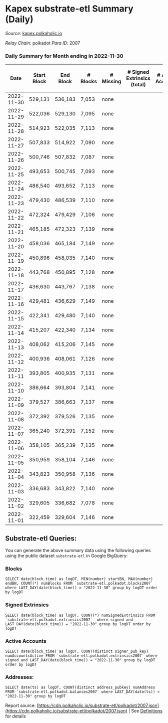 # Kapex substrate-etl Summary (Daily)

_Source_: [kapex.polkaholic.io](https://kapex.polkaholic.io)

*Relay Chain*: polkadot
*Para ID*: 2007



### Daily Summary for Month ending in 2022-11-30


| Date | Start Block | End Block | # Blocks | # Missing | # Signed Extrinsics (total) | # Active Accounts | # Addresses with Balances | # Events | # Transfers | # XCM Transfers In | # XCM Transfers Out |
| ---- | ----------- | --------- | -------- | --------- | --------------------------- | ----------------- | ------------------------- | -------- | ----------- | ------------------ | ------------------- |
| 2022-11-30 | 529,131 | 536,183 | 7,053 | none  |  |  | 3 | 14,110 |   |   |   |
| 2022-11-29 | 522,036 | 529,130 | 7,095 | none  |  |  |  | 14,193 |   |   |   |
| 2022-11-28 | 514,923 | 522,035 | 7,113 | none  |  |  |  | 14,230 |   |   |   |
| 2022-11-27 | 507,833 | 514,922 | 7,090 | none  |  |  |  | 14,184 |   |   |   |
| 2022-11-26 | 500,746 | 507,832 | 7,087 | none  |  |  |  | 14,178 |   |   |   |
| 2022-11-25 | 493,653 | 500,745 | 7,093 | none  |  |  |  | 14,190 |   |   |   |
| 2022-11-24 | 486,540 | 493,652 | 7,113 | none  |  |  |  | 14,230 |   |   |   |
| 2022-11-23 | 479,430 | 486,539 | 7,110 | none  |  |  |  | 14,224 |   |   |   |
| 2022-11-22 | 472,324 | 479,429 | 7,106 | none  |  |  |  | 14,216 |   |   |   |
| 2022-11-21 | 465,185 | 472,323 | 7,139 | none  |  |  |  | 14,282 |   |   |   |
| 2022-11-20 | 458,036 | 465,184 | 7,149 | none  |  |  |  | 14,302 |   |   |   |
| 2022-11-19 | 450,896 | 458,035 | 7,140 | none  |  |  |  | 14,284 |   |   |   |
| 2022-11-18 | 443,768 | 450,895 | 7,128 | none  |  |  |  | 14,260 |   |   |   |
| 2022-11-17 | 436,630 | 443,767 | 7,138 | none  |  |  |  | 14,280 |   |   |   |
| 2022-11-16 | 429,481 | 436,629 | 7,149 | none  |  |  |  | 14,302 |   |   |   |
| 2022-11-15 | 422,341 | 429,480 | 7,140 | none  |  |  |  | 14,284 |   |   |   |
| 2022-11-14 | 415,207 | 422,340 | 7,134 | none  |  |  |  | 14,272 |   |   |   |
| 2022-11-13 | 408,062 | 415,206 | 7,145 | none  |  |  |  | 14,294 |   |   |   |
| 2022-11-12 | 400,936 | 408,061 | 7,126 | none  |  |  |  | 14,256 |   |   |   |
| 2022-11-11 | 393,805 | 400,935 | 7,131 | none  |  |  |  | 14,266 |   |   |   |
| 2022-11-10 | 386,664 | 393,804 | 7,141 | none  |  |  |  | 14,286 |   |   |   |
| 2022-11-09 | 379,527 | 386,663 | 7,137 | none  |  |  |  | 14,278 |   |   |   |
| 2022-11-08 | 372,392 | 379,526 | 7,135 | none  |  |  |  | 14,274 |   |   |   |
| 2022-11-07 | 365,240 | 372,391 | 7,152 | none  |  |  |  | 14,308 |   |   |   |
| 2022-11-06 | 358,105 | 365,239 | 7,135 | none  |  |  |  | 14,274 |   |   |   |
| 2022-11-05 | 350,959 | 358,104 | 7,146 | none  |  |  |  | 14,296 |   |   |   |
| 2022-11-04 | 343,823 | 350,958 | 7,136 | none  |  |  |  | 14,275 |   |   |   |
| 2022-11-03 | 336,683 | 343,822 | 7,140 | none  |  |  |  | 14,284 |   |   |   |
| 2022-11-02 | 329,605 | 336,682 | 7,078 | none  |  |  |  | 14,160 |   |   |   |
| 2022-11-01 | 322,459 | 329,604 | 7,146 | none  |  |  |  | 14,296 |   |   |   |

## Substrate-etl Queries:
You can generate the above summary data using the following queries using the public dataset `substrate-etl` in Google BigQuery:


### Blocks
```
SELECT date(block_time) as logDT, MIN(number) startBN, MAX(number) endBN, COUNT(*) numBlocks FROM `substrate-etl.polkadot.blocks2007`  where LAST_DAY(date(block_time)) = "2022-11-30" group by logDT order by logDT
```


### Signed Extrinsics
```
SELECT date(block_time) as logDT, COUNT(*) numSignedExtrinsics FROM `substrate-etl.polkadot.extrinsics2007`  where signed and LAST_DAY(date(block_time)) = "2022-11-30" group by logDT order by logDT
```


### Active Accounts
```
SELECT date(block_time) as logDT, COUNT(distinct signer_pub_key) numAccountsActive FROM `substrate-etl.polkadot.extrinsics2007` where signed and LAST_DAY(date(block_time)) = "2022-11-30" group by logDT order by logDT
```


### Addresses:
```
SELECT date(ts) as logDT, COUNT(distinct address_pubkey) numAddress FROM `substrate-etl.polkadot.balances2007` where LAST_DAY(date(ts)) = "2022-11-30" group by logDT
```



Report source: [https://cdn.polkaholic.io/substrate-etl/polkadot/2007.json](https://cdn.polkaholic.io/substrate-etl/polkadot/2007.json) | See [Definitions](/DEFINITIONS.md) for details
